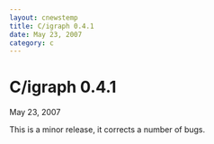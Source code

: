 ```yaml
---
layout: cnewstemp
title: C/igraph 0.4.1
date: May 23, 2007
category: c
---
```


C/igraph 0.4.1
==============

May 23, 2007

This is a minor release, it corrects a number of bugs.

